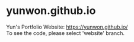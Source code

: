 # yunwon.github.io
Yun's Portfolio Website: 
https://yunwon.github.io/
<br/>
To see the code, please select 'website' branch.

